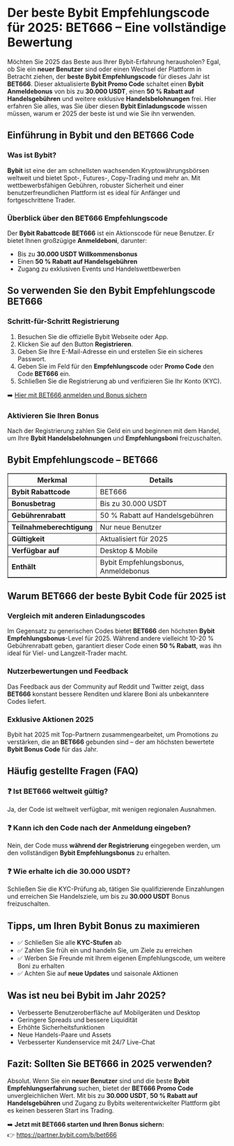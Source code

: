 <h1>Der beste Bybit Empfehlungscode für 2025: BET666 – Eine vollständige Bewertung</h1>

<p>Möchten Sie 2025 das Beste aus Ihrer Bybit-Erfahrung herausholen? Egal, ob Sie ein <strong>neuer Benutzer</strong> sind oder einen Wechsel der Plattform in Betracht ziehen, der <strong>beste Bybit Empfehlungscode</strong> für dieses Jahr ist <strong>BET666</strong>. Dieser aktualisierte <strong>Bybit Promo Code</strong> schaltet einen <strong>Bybit Anmeldebonus</strong> von bis zu <strong>30.000 USDT</strong>, einen <strong>50 % Rabatt auf Handelsgebühren</strong> und weitere exklusive <strong>Handelsbelohnungen</strong> frei. Hier erfahren Sie alles, was Sie über diesen <strong>Bybit Einladungscode</strong> wissen müssen, warum er 2025 der beste ist und wie Sie ihn verwenden.</p>

<h2>Einführung in Bybit und den BET666 Code</h2>

<h3>Was ist Bybit?</h3>
<p><strong>Bybit</strong> ist eine der am schnellsten wachsenden Kryptowährungsbörsen weltweit und bietet Spot-, Futures-, Copy-Trading und mehr an. Mit wettbewerbsfähigen Gebühren, robuster Sicherheit und einer benutzerfreundlichen Plattform ist es ideal für Anfänger und fortgeschrittene Trader.</p>

<h3>Überblick über den BET666 Empfehlungscode</h3>
<p>Der <strong>Bybit Rabattcode</strong> <strong>BET666</strong> ist ein Aktionscode für neue Benutzer. Er bietet Ihnen großzügige <strong>Anmeldeboni</strong>, darunter:</p>
<ul>
<li>Bis zu <strong>30.000 USDT Willkommensbonus</strong></li>
<li>Einen <strong>50 % Rabatt auf Handelsgebühren</strong></li>
<li>Zugang zu exklusiven Events und Handelswettbewerben</li>
</ul>

<h2>So verwenden Sie den Bybit Empfehlungscode BET666</h2>

<h3>Schritt-für-Schritt Registrierung</h3>
<ol>
<li>Besuchen Sie die offizielle Bybit Webseite oder App.</li>
<li>Klicken Sie auf den Button <strong>Registrieren</strong>.</li>
<li>Geben Sie Ihre E-Mail-Adresse ein und erstellen Sie ein sicheres Passwort.</li>
<li>Geben Sie im Feld für den <strong>Empfehlungscode</strong> oder <strong>Promo Code</strong> den Code <strong>BET666</strong> ein.</li>
<li>Schließen Sie die Registrierung ab und verifizieren Sie Ihr Konto (KYC).</li>
</ol>
<p>➡️ <a href="https://partner.bybit.com/b/bet666" target="_blank" rel="noopener noreferrer">Hier mit BET666 anmelden und Bonus sichern</a></p>

<h3>Aktivieren Sie Ihren Bonus</h3>
<p>Nach der Registrierung zahlen Sie Geld ein und beginnen mit dem Handel, um Ihre <strong>Bybit Handelsbelohnungen</strong> und <strong>Empfehlungsboni</strong> freizuschalten.</p>

<h2>Bybit Empfehlungscode – BET666</h2>

<table border="1" cellpadding="8" cellspacing="0" style="border-collapse: collapse;">
<thead>
<tr>
<th>Merkmal</th>
<th>Details</th>
</tr>
</thead>
<tbody>
<tr>
<td><strong>Bybit Rabattcode</strong></td>
<td>BET666</td>
</tr>
<tr>
<td><strong>Bonusbetrag</strong></td>
<td>Bis zu 30.000 USDT</td>
</tr>
<tr>
<td><strong>Gebührenrabatt</strong></td>
<td>50 % Rabatt auf Handelsgebühren</td>
</tr>
<tr>
<td><strong>Teilnahmeberechtigung</strong></td>
<td>Nur neue Benutzer</td>
</tr>
<tr>
<td><strong>Gültigkeit</strong></td>
<td>Aktualisiert für 2025</td>
</tr>
<tr>
<td><strong>Verfügbar auf</strong></td>
<td>Desktop &amp; Mobile</td>
</tr>
<tr>
<td><strong>Enthält</strong></td>
<td>Bybit Empfehlungsbonus, Anmeldebonus</td>
</tr>
</tbody>
</table>

<h2>Warum BET666 der beste Bybit Code für 2025 ist</h2>

<h3>Vergleich mit anderen Einladungscodes</h3>
<p>Im Gegensatz zu generischen Codes bietet <strong>BET666</strong> den höchsten <strong>Bybit Empfehlungsbonus</strong>-Level für 2025. Während andere vielleicht 10-20 % Gebührenrabatt geben, garantiert dieser Code einen <strong>50 % Rabatt</strong>, was ihn ideal für Viel- und Langzeit-Trader macht.</p>

<h3>Nutzerbewertungen und Feedback</h3>
<p>Das Feedback aus der Community auf Reddit und Twitter zeigt, dass <strong>BET666</strong> konstant bessere Renditen und klarere Boni als unbekanntere Codes liefert.</p>

<h3>Exklusive Aktionen 2025</h3>
<p>Bybit hat 2025 mit Top-Partnern zusammengearbeitet, um Promotions zu verstärken, die an <strong>BET666</strong> gebunden sind – der am höchsten bewertete <strong>Bybit Bonus Code</strong> für das Jahr.</p>

<h2>Häufig gestellte Fragen (FAQ)</h2>

<h3>❓ Ist BET666 weltweit gültig?</h3>
<p>Ja, der Code ist weltweit verfügbar, mit wenigen regionalen Ausnahmen.</p>

<h3>❓ Kann ich den Code nach der Anmeldung eingeben?</h3>
<p>Nein, der Code muss <strong>während der Registrierung</strong> eingegeben werden, um den vollständigen <strong>Bybit Empfehlungsbonus</strong> zu erhalten.</p>

<h3>❓ Wie erhalte ich die 30.000 USDT?</h3>
<p>Schließen Sie die KYC-Prüfung ab, tätigen Sie qualifizierende Einzahlungen und erreichen Sie Handelsziele, um bis zu <strong>30.000 USDT</strong> Bonus freizuschalten.</p>

<h2>Tipps, um Ihren Bybit Bonus zu maximieren</h2>
<ul>
<li>✅ Schließen Sie alle <strong>KYC-Stufen</strong> ab</li>
<li>✅ Zahlen Sie früh ein und handeln Sie, um Ziele zu erreichen</li>
<li>✅ Werben Sie Freunde mit Ihrem eigenen Empfehlungscode, um weitere Boni zu erhalten</li>
<li>✅ Achten Sie auf <strong>neue Updates</strong> und saisonale Aktionen</li>
</ul>

<h2>Was ist neu bei Bybit im Jahr 2025?</h2>
<ul>
<li>Verbesserte Benutzeroberfläche auf Mobilgeräten und Desktop</li>
<li>Geringere Spreads und bessere Liquidität</li>
<li>Erhöhte Sicherheitsfunktionen</li>
<li>Neue Handels-Paare und Assets</li>
<li>Verbesserter Kundenservice mit 24/7 Live-Chat</li>
</ul>

<h2>Fazit: Sollten Sie BET666 in 2025 verwenden?</h2>
<p>Absolut. Wenn Sie ein <strong>neuer Benutzer</strong> sind und die beste <strong>Bybit Empfehlungserfahrung</strong> suchen, bietet der <strong>BET666 Promo Code</strong> unvergleichlichen Wert. Mit bis zu <strong>30.000 USDT</strong>, <strong>50 % Rabatt auf Handelsgebühren</strong> und Zugang zu Bybits weiterentwickelter Plattform gibt es keinen besseren Start ins Trading.</p>

<p>➡️ <strong>Jetzt mit BET666 starten und Ihren Bonus sichern:</strong><br />
👉 <a href="https://partner.bybit.com/b/bet666" target="_blank" rel="noopener noreferrer">https://partner.bybit.com/b/bet666</a></p>

</body>
</html>
